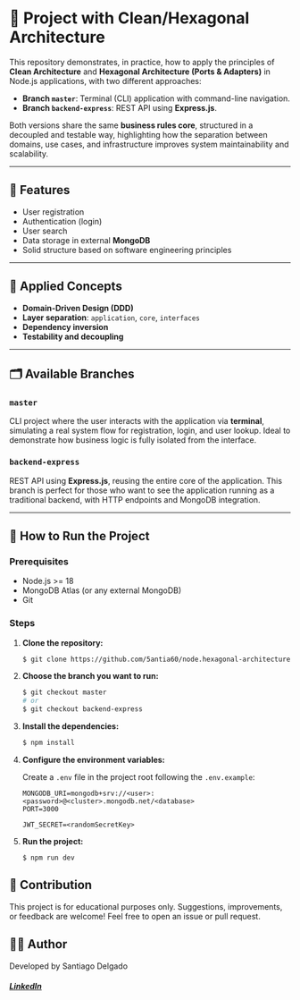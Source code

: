 # 🧱 Project with Clean/Hexagonal Architecture

This repository demonstrates, in practice, how to apply the principles of **Clean Architecture** and **Hexagonal Architecture (Ports & Adapters)** in Node.js applications, with two different approaches:

- **Branch `master`**: Terminal (CLI) application with command-line navigation.
- **Branch `backend-express`**: REST API using **Express.js**.

Both versions share the same **business rules core**, structured in a decoupled and testable way, highlighting how the separation between domains, use cases, and infrastructure improves system maintainability and scalability.

---

## 🚀 Features

- User registration
- Authentication (login)
- User search
- Data storage in external **MongoDB**
- Solid structure based on software engineering principles

---

## 🧠 Applied Concepts

- **Domain-Driven Design (DDD)**
- **Layer separation**: `application`, `core`, `interfaces`
- **Dependency inversion**
- **Testability and decoupling**

---

## 🗂 Available Branches

### `master`
CLI project where the user interacts with the application via **terminal**, simulating a real system flow for registration, login, and user lookup. Ideal to demonstrate how business logic is fully isolated from the interface.

### `backend-express`
REST API using **Express.js**, reusing the entire core of the application. This branch is perfect for those who want to see the application running as a traditional backend, with HTTP endpoints and MongoDB integration.

---

## 🔧 How to Run the Project

### Prerequisites

- Node.js >= 18
- MongoDB Atlas (or any external MongoDB)
- Git

### Steps

1. **Clone the repository:**

   ```bash
   $ git clone https://github.com/5antia60/node.hexagonal-architecture.git
   ```

2. **Choose the branch you want to run:**
    
    ```bash
    $ git checkout master
    # or
    $ git checkout backend-express
    ```

3. **Install the dependencies:**

    ```bash
    $ npm install
    ```

4. **Configure the environment variables:**

    Create a `.env` file in the project root following the `.env.example`:

    ```.env
    MONGODB_URI=mongodb+srv://<user>:<password>@<cluster>.mongodb.net/<database>
    PORT=3000

    JWT_SECRET=<randomSecretKey>
    ```

5. **Run the project:**

    ```.env
   $ npm run dev
    ```

## 🤝 Contribution
This project is for educational purposes only. Suggestions, improvements, or feedback are welcome! Feel free to open an issue or pull request.

## 👨‍💻 Author
Developed by Santiago Delgado 
##### [LinkedIn](https://www.linkedin.com/in/5antiag0)